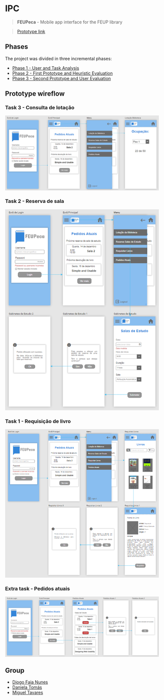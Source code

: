 # IPC

> **FEUPeca** - Mobile app interface for the FEUP library

> [Prototype link](https://app.quant-ux.com/#/share.html?h=a2aa10a8UzM3xpsiYv7c5bDyMc5yyFYKjorpRKJ9A2PXH1BatE15ET8eKDle)

## Phases

The project was divided in three incremental phases:

- [Phase 1 - User and Task Analysis](https://github.com/DanielaTomas/IPC_FEUP/tree/main/phase1)
- [Phase 2 - First Prototype and Heuristic Evaluation](https://github.com/DanielaTomas/IPC_FEUP/tree/main/phase2)
- [Phase 3 - Second Prototype and User Evaluation](https://github.com/DanielaTomas/IPC_FEUP/tree/main/phase3)

## Prototype wireflow

### Task 3 - Consulta de lotação
![task3](wireflow_images/task3.png)

### Task 2 - Reserva de sala
![task2](wireflow_images/task2.png)

### Task 1 - Requisição de livro
![task1](wireflow_images/task1.png)

### Extra task - Pedidos atuais
![extra_task](wireflow_images/extra_task.png)

## Group
- [Diogo Faia Nunes](https://github.com/ICWeiner)  
- [Daniela Tomás](https://github.com/DanielaTomas)  
- [Miguel Tavares](https://github.com/Miggs7)  

